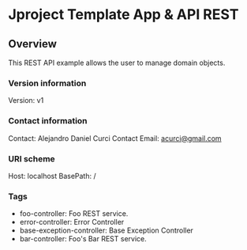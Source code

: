 # Jproject Template App & API REST

## Overview
This REST API example allows the user to manage domain objects. 


### Version information
Version: v1

### Contact information
Contact: Alejandro Daniel Curci
Contact Email: acurci@gmail.com

### URI scheme
Host: localhost
BasePath: /

### Tags

* foo-controller: Foo REST service.
* error-controller: Error Controller
* base-exception-controller: Base Exception Controller
* bar-controller: Foo's Bar REST service.


